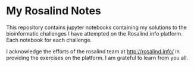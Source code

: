 # My Rosalind Notes
This repository contains jupyter notebooks containing my solutions to the bioinformatic challenges I have attempted on the Rosalind.info platform.
Each notebook for each challenge.

I acknowledge the efforts of the rosalind team at http://rosalind.info/ in providing the exercises on the platform. I am grateful to learn from you all.

